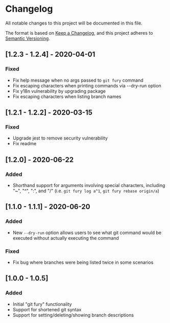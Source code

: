 # Changelog
All notable changes to this project will be documented in this file.

The format is based on [Keep a Changelog](https://keepachangelog.com/en/1.0.0/),
and this project adheres to [Semantic Versioning](https://semver.org/spec/v2.0.0.html).

## [1.2.3 - 1.2.4] - 2020-04-01
### Fixed
- Fix help message when no args passed to `git fury` command
- Fix escaping characters when printing commands via --dry-run option
- Fix y18n vulnerability by upgrading package
- Fix escaping characters when listing branch names

## [1.2.1 - 1.2.2] - 2020-03-15
### Fixed
- Upgrade jest to remove security vulnerability
- Fix readme

## [1.2.0] - 2020-06-22
### Added
- Shorthand support for arguments involving special characters, including "\~", "^", ":", and "/" (i.e. `git fury log a^1`, `git fury rebase origin/a`)

## [1.1.0 - 1.1.1] - 2020-06-20
### Added
- New `--dry-run` option allows users to see what git command would be executed without actually executing the command

### Fixed
- Fix bug where branches were being listed twice in some scenarios

## [1.0.0 - 1.0.5]
### Added
- Initial "git fury" functionality
- Support for shortened git syntax
- Support for setting/deleting/showing branch descriptions
